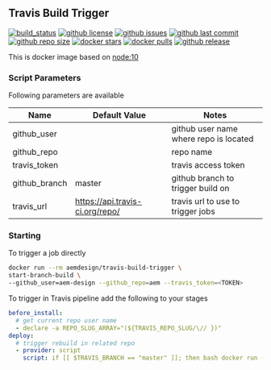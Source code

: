 ## Travis Build Trigger

[![build_status](https://travis-ci.org/aem-design/docker-travis-build-trigger.svg?branch=master)](https://travis-ci.org/aem-design/docker-travis-build-trigger) 
[![github license](https://img.shields.io/github/license/aem-design/docker-travis-build-trigger)](https://github.com/aem-design/docker-travis-build-trigger) 
[![github issues](https://img.shields.io/github/issues/aem-design/docker-travis-build-trigger)](https://github.com/aem-design/docker-travis-build-trigger) 
[![github last commit](https://img.shields.io/github/last-commit/aem-design/docker-travis-build-trigger)](https://github.com/aem-design/docker-travis-build-trigger) 
[![github repo size](https://img.shields.io/github/repo-size/aem-design/docker-travis-build-trigger)](https://github.com/aem-design/docker-travis-build-trigger) 
[![docker stars](https://img.shields.io/docker/stars/aemdesign/travis-build-trigger)](https://hub.docker.com/r/aemdesign/travis-build-trigger) 
[![docker pulls](https://img.shields.io/docker/pulls/aemdesign/travis-build-trigger)](https://hub.docker.com/r/aemdesign/travis-build-trigger) 
[![github release](https://img.shields.io/github/release/aem-design/docker-travis-build-trigger)](https://github.com/aem-design/docker-travis-build-trigger)

This is docker image based on [node:10](https://hub.docker.com/_/node)

### Script Parameters

Following parameters are available

| Name              | Default Value                 | Notes |
| ---               | ---                           | ---   |
| github_user       |                               | github user name where repo is located |
| github_repo       |                               | repo name |
| travis_token      |                               | travis access token |
| github_branch     | master                        | github branch to trigger build on |
| travis_url        | https://api.travis-ci.org/repo/  | travis url to use to trigger jobs |

### Starting

To trigger a job directly

```bash
docker run --rm aemdesign/travis-build-trigger \
start-branch-build \
--github_user=aem-design --github_repo=aem --travis_token=<TOKEN>
``` 

To trigger in Travis pipeline add the following to your stages

```yaml
before_install:
  # get current repo user name
  - declare -a REPO_SLUG_ARRAY="(${TRAVIS_REPO_SLUG/\// })"
deploy:
  # trigger rebuild in related repo
  - provider: script
    script: if [[ $TRAVIS_BRANCH == "master" ]]; then bash docker run --rm aemdesign/travis-build-trigger start-branch-build --github_user=${REPO_SLUG_ARRAY[0]} --github_repo=aem --github_branch=${TRAVIS_BRANCH} --travis_token=${TRAVIS_TOKEN}; fi
```
